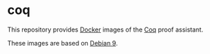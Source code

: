 # coq

This repository provides [Docker](https://www.docker.com/) images of the [Coq](https://github.com/coq/coq) proof assistant.

These images are based on [Debian 9](https://hub.docker.com/_/debian/).
